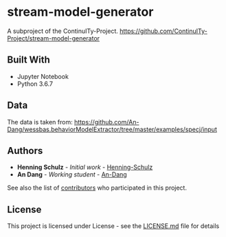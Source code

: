 # stream-model-generator

A subproject of the ContinuITy-Project. https://github.com/ContinuITy-Project/stream-model-generator

## Built With

* Jupyter Notebook
* Python 3.6.7

## Data

The data is taken from: https://github.com/An-Dang/wessbas.behaviorModelExtractor/tree/master/examples/specj/input

## Authors

* **Henning Schulz** - *Initial work* - [Henning-Schulz](https://github.com/Henning-Schulz)
* **An Dang** - *Working student* - [An-Dang](https://github.com/An-Dang)

See also the list of [contributors](https://github.com/ContinuITy-Project/stream-model-generator/graphs/contributors) who participated in this project.

## License

This project is licensed under License - see the [LICENSE.md](LICENSE.md) file for details
